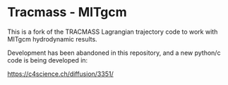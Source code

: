 Tracmass - MITgcm
=================

This is a fork of the TRACMASS Lagrangian trajectory code to work with MITgcm hydrodynamic results.

Development has been abandoned in this repository, and a new python/c code is being developed in:

 https://c4science.ch/diffusion/3351/
